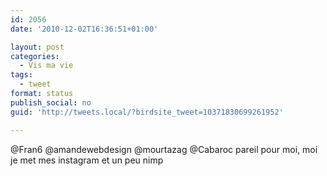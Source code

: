 ```yaml
---
id: 2056
date: '2010-12-02T16:36:51+01:00'

layout: post
categories:
  - Vis ma vie
tags:
  - tweet
format: status
publish_social: no
guid: 'http://tweets.local/?birdsite_tweet=10371830699261952'

---
```


@Fran6 @amandewebdesign @mourtazag @Cabaroc pareil pour moi, moi je met mes instagram et un peu nimp
